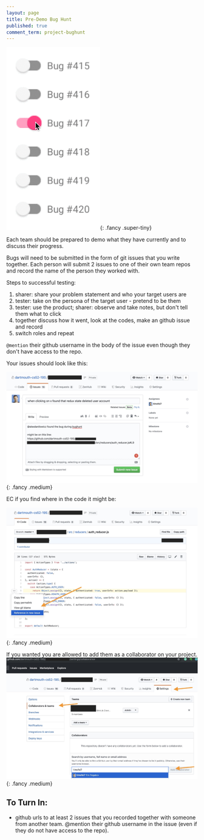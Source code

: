 ```yaml
---
layout: page
title: Pre-Demo Bug Hunt
published: true
comment_term: project-bughunt
---
```





![](img/buggs.gif){: .fancy .super-tiny}


Each team should be prepared to demo what they have currently and to discuss their progress. 

<!-- We'll offer bug rewards in the form of snacks!  -->

Bugs will need to be submitted in the form of git issues that you write together.  Each person will submit 2 issues to one of their own team repos and record the name of the person they worked with. 

Steps to successful testing:
1. sharer: share your problem statement and who your target users are
1. tester: take on the persona of the target user - pretend to be them
1. tester:  use the product; sharer: observe and take notes, but don't tell them what to click
1. together discuss how it went, look at the codes, make an github issue and record
1. switch roles and repeat

`@mention` their github username in the body of the issue even though they don't have access to the repo. 

Your issues should look like this: 

![](img/at-mention.jpg){: .fancy .medium}

EC if you find where in the code it might be:

![](img/reference-link.jpg){: .fancy .medium}

If you wanted you are allowed to add them as a collaborator on your project. 
![](img/add-to-collabs.jpg){: .fancy .medium}


## To Turn In:

* github urls to at least 2 issues that you recorded together with someone from another team.  @mention their github username in the issue (even if they do not have access to the repo).  